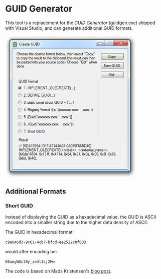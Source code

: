 # GUID Generator

This tool is a replacement for the _GUID Generator_ (guidgen.exe) shipped with Visual Studio, and can generate additional GUID formats.

![Application snapshot](design/ApplicationSnapshot.png)

## Additional Formats

### Short GUID
Instead of displaying the GUID as a hexadecimal value, the GUID is ASCII encoded into a smaller string due to the higher data density of ASCII.

The GUID in hexadecimal format:

`c9a646d3-9c61-4cb7-bfcd-ee2522c8f633`

would after encoding be:

`00amyWGct0y_ze4lIsj2Mw`


The code is based on Mads Kristensen's [blog post](http://madskristensen.net/post/a-shorter-and-url-friendly-guid).